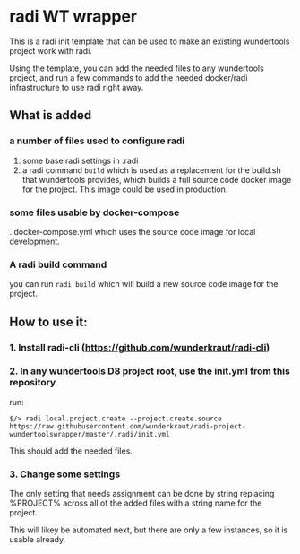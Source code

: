 # radi WT wrapper

This is a radi init template that can be used to make an existing wundertools
project work with radi.

Using the template, you can add the needed files to any wundertools project,
and run a few commands to add the needed docker/radi infrastructure to use
radi right away.

## What is added

### a number of files used to configure radi

1. some base radi settings in .radi
2. a radi command `build` which is used as a replacement for the build.sh that
   wundertools provides, which builds a full source code docker image for the
   project.  This image could be used in production.

### some files usable by docker-compose

. docker-compose.yml which uses the source code image for local development.

### A radi build command

you can run `radi build` which will build a new source code image for the project.

## How to use it:

### 1. Install radi-cli (https://github.com/wunderkraut/radi-cli)

### 2. In any wundertools D8 project root, use the init.yml from this repository

run:

```
$/> radi local.project.create --project.create.source https://raw.githubusercontent.com/wunderkraut/radi-project-wundertoolswrapper/master/.radi/init.yml
```

This should add the needed files.

### 3. Change some settings

The only setting that needs assignment can be done by string replacing %PROJECT% 
across all of the added files with a string name for the project.

This will likey be automated next, but there are only a few instances, so it is usable
already.
